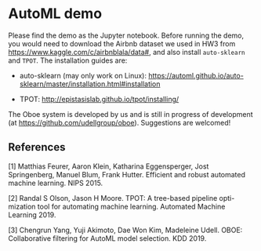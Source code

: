 # AutoML demo

Please find the demo as the Jupyter notebook. Before running the demo, you would need to download the Airbnb dataset we used in HW3 from <https://www.kaggle.com/c/airbnblala/data#>, and also install `auto-sklearn` and `TPOT`. The installation guides are:

- auto-sklearn (may only work on Linux): <https://automl.github.io/auto-sklearn/master/installation.html#installation>

- TPOT: <http://epistasislab.github.io/tpot/installing/>

The Oboe system is developed by us and is still in progress of development (at <https://github.com/udellgroup/oboe>). Suggestions are welcomed!

## References
[1] Matthias Feurer, Aaron Klein, Katharina Eggensperger, Jost Springenberg, Manuel Blum, Frank Hutter. Efficient and robust automated machine learning. NIPS 2015.

[2] Randal S Olson, Jason H Moore. TPOT: A tree-based pipeline opti-mization tool for automating machine learning. Automated Machine Learning 2019.

[3] Chengrun Yang, Yuji Akimoto, Dae Won Kim, Madeleine Udell. OBOE: Collaborative filtering for AutoML model selection. KDD 2019.